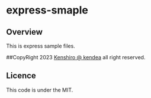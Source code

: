 # express-smaple

## Overview
This is express sample files.

##CopyRight
2023 [Kenshiro @ kendea](https://github.com/kendea1221) all right reserved.

## Licence 
This code is under the MIT.
